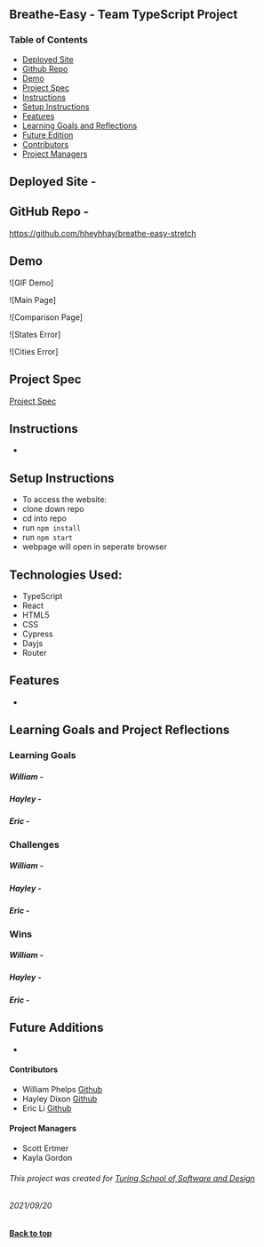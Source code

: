 ## Breathe-Easy - Team TypeScript Project

### Table of Contents
- [Deployed Site](#deployed-site)
- [Github Repo](#github-repo)
- [Demo](#demo)
- [Project Spec](#project-spec)
- [Instructions](#instructions)
- [Setup Instructions](#setup-instructions)
- [Features](#features)
- [Learning Goals and Reflections](#learning-goals-project-reflection)
- [Future Edition](#future-additions)
- [Contributors](#contributors)
- [Project Managers](#project-managers)

## Deployed Site - 


## GitHub Repo - 
https://github.com/hheyhhay/breathe-easy-stretch

## Demo

![GIF Demo]

![Main Page]

![Comparison Page]

![States Error]

![Cities Error]

## Project Spec

[Project Spec](https://frontend.turing.edu/projects/module-3/stretch.html)

## Instructions

- 

## Setup Instructions
- To access the website: 
- clone down repo 
- cd into repo
- run ``` npm install ```
- run ``npm start``
- webpage will open in seperate browser

## Technologies Used: 
 - TypeScript
 - React
 - HTML5
 - CSS
 - Cypress 
 - Dayjs
 - Router

## Features
-

## Learning Goals and Project Reflections

### Learning Goals
##### William -
##### Hayley -
##### Eric -

### Challenges
##### William -
##### Hayley -
##### Eric -

### Wins 
##### William -
##### Hayley -
##### Eric -

## Future Additions
- 

#### Contributors

- William Phelps [Github](github.com/williamphelps13)
- Hayley Dixon [Github](github.com/hheyhhay)
- Eric Li [Github](github.com/ericli1996)

#### Project Managers

- Scott Ertmer
- Kayla Gordon

###### This project was created for [Turing School of Software and Design](https://turing.io/)
###### 2021/09/20
**[Back to top](#table-of-contents)**

